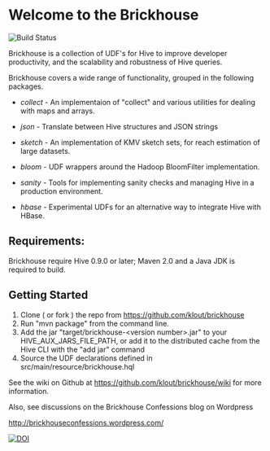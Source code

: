 Welcome to the Brickhouse
=========================

![Build Status](https://travis-ci.org/klout/brickhouse.svg?branch=master)

   Brickhouse is a collection of UDF's for Hive to improve developer 
   productivity, and the scalability and robustness of Hive queries.
   

  Brickhouse covers a wide range of functionality, grouped in the 
     following packages.

 * _collect_ - An implementaion of "collect"  and various utilities
     for dealing with maps and arrays.
   
 * _json_ - Translate between Hive structures and JSON strings

 * _sketch_ - An implementation of KMV sketch sets, for reach 
     estimation of large datasets.

 * _bloom_ - UDF wrappers around the Hadoop BloomFilter implementation.

 * _sanity_ - Tools for implementing sanity checks and managing Hive
	  in a production environment.
   
 * _hbase_ - Experimental UDFs for an alternative way to integrate
	  Hive with HBase.
     
Requirements:
--------------
  Brickhouse require Hive 0.9.0 or later;
  Maven 2.0 and a Java JDK is required to build.

Getting Started
---------------
 1. Clone ( or fork ) the repo from  https://github.com/klout/brickhouse 
 2. Run "mvn package" from the command line.
 3. Add the jar "target/brickhouse-\<version number\>.jar" to your HIVE_AUX_JARS_FILE_PATH,
    or add it to the distributed cache from the Hive CLI 
    with the "add jar" command
 4. Source the UDF declarations defined in src/main/resource/brickhouse.hql

See the wiki on Github at https://github.com/klout/brickhouse/wiki for more 
  information.

Also, see discussions on the Brickhouse Confessions blog on Wordpress 
 
 http://brickhouseconfessions.wordpress.com/
 

[![DOI](https://zenodo.org/badge/4948/klout/brickhouse.png)](http://dx.doi.org/10.5281/zenodo.10751)

